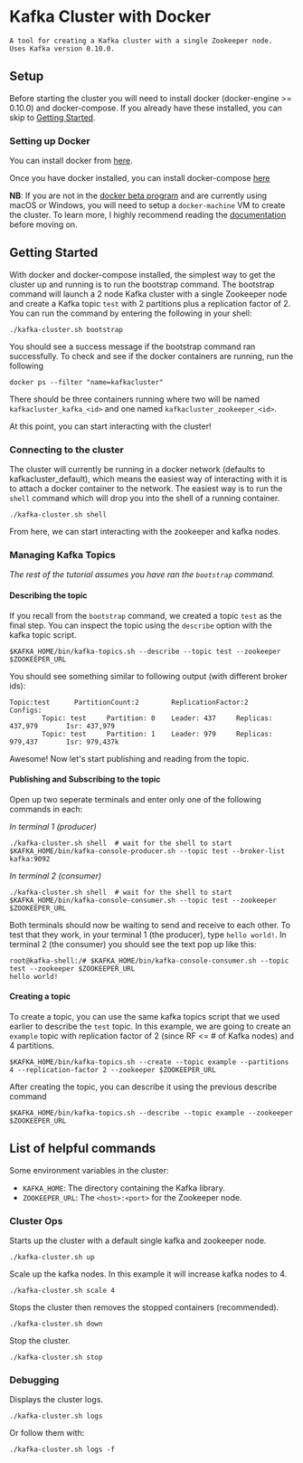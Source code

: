 # Kafka Cluster with Docker

```
A tool for creating a Kafka cluster with a single Zookeeper node.
Uses Kafka version 0.10.0.
```

## Setup

Before starting the cluster you will need to install docker
(docker-engine >= 0.10.0) and docker-compose. If you already have these
installed, you can skip to [Getting Started](#getting-started).


### Setting up Docker

You can install docker from [here](https://docs.docker.com/engine/installation/).

Once you have docker installed, you can install docker-compose [here](https://docs.docker.com/compose/install/)

**NB**: If you are not in the [docker beta program](https://blog.docker.com/2016/03/docker-for-mac-windows-beta/)
and are currently using macOS or Windows, you will need to setup a `docker-machine` VM to create the cluster. To learn
more, I highly recommend reading the [documentation](https://docs.docker.com/machine/get-started/)
before moving on.


## Getting Started

With docker and docker-compose installed, the simplest way to get the cluster
up and running is to run the bootstrap command. The bootstrap command will
launch a 2 node Kafka cluster with a single Zookeeper node and create a Kafka
topic `test` with 2 partitions plus a replication factor of 2. You can run the
command by entering the following in your shell:

```
./kafka-cluster.sh bootstrap
```

You should see a success message if the bootstrap command ran successfully. To
check and see if the docker containers are running, run the following

```
docker ps --filter "name=kafkacluster"
```

There should be three containers running where two will be named
`kafkacluster_kafka_<id>` and one named `kafkacluster_zookeeper_<id>`.

At this point, you can start interacting with the cluster!


### Connecting to the cluster

The cluster will currently be running in a docker network (defaults to
kafkacluster_default), which means the easiest way of interacting with it
is to attach a docker container to the network. The easiest way is to run
the `shell` command which will drop you into the shell of a running container.

```
./kafka-cluster.sh shell
```

From here, we can start interacting with the zookeeper and kafka nodes.


### Managing Kafka Topics

_The rest of the tutorial assumes you have ran the `bootstrap` command._


#### Describing the topic

If you recall from the `bootstrap` command, we created a topic `test` as the
final step. You can inspect the topic using the `describe` option with the
kafka topic script.

```
$KAFKA_HOME/bin/kafka-topics.sh --describe --topic test --zookeeper $ZOOKEEPER_URL
```

You should see something similar to following output (with different broker ids):

```
Topic:test      PartitionCount:2        ReplicationFactor:2     Configs:
        Topic: test     Partition: 0    Leader: 437     Replicas: 437,979       Isr: 437,979
        Topic: test     Partition: 1    Leader: 979     Replicas: 979,437       Isr: 979,437k
```

Awesome! Now let's start publishing and reading from the topic.


#### Publishing and Subscribing to the topic

Open up two seperate terminals and enter only one of the following commands in each:

_In terminal 1 (producer)_
```
./kafka-cluster.sh shell  # wait for the shell to start
$KAFKA_HOME/bin/kafka-console-producer.sh --topic test --broker-list kafka:9092
```

_In terminal 2 (consumer)_
```
./kafka-cluster.sh shell  # wait for the shell to start
$KAFKA_HOME/bin/kafka-console-consumer.sh --topic test --zookeeper $ZOOKEEPER_URL
```

Both terminals should now be waiting to send and receive to each other. To test that they
work, in your terminal 1 (the producer), type `hello world!`. In terminal 2 (the consumer)
you should see the text pop up like this:

```
root@kafka-shell:/# $KAFKA_HOME/bin/kafka-console-consumer.sh --topic test --zookeeper $ZOOKEEPER_URL
hello world!
```


#### Creating a topic

To create a topic, you can use the same kafka topics script that we used earlier to
describe the `test` topic. In this example, we are going to create an `example` topic
with replication factor of 2 (since RF <= # of Kafka nodes) and 4 partitions.

```
$KAFKA_HOME/bin/kafka-topics.sh --create --topic example --partitions 4 --replication-factor 2 --zookeeper $ZOOKEEPER_URL 
```

After creating the topic, you can describe it using the previous describe command

```
$KAFKA_HOME/bin/kafka-topics.sh --describe --topic example --zookeeper $ZOOKEEPER_URL
```


## List of helpful commands

Some environment variables in the cluster:
* `KAFKA_HOME`: The directory containing the Kafka library.
* `ZOOKEEPER_URL`: The `<host>:<port>` for the Zookeeper node.


### Cluster Ops

Starts up the cluster with a default single kafka and zookeeper node.
```
./kafka-cluster.sh up
```

Scale up the kafka nodes. In this example it will increase kafka nodes to 4.
```
./kafka-cluster.sh scale 4
```

Stops the cluster then removes the stopped containers (recommended).
```
./kafka-cluster.sh down
```

Stop the cluster.
```
./kafka-cluster.sh stop
```

### Debugging

Displays the cluster logs.
```
./kafka-cluster.sh logs
```
Or follow them with:
```
./kafka-cluster.sh logs -f
```
